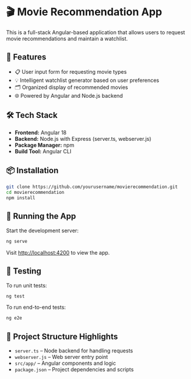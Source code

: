 # 🎬 Movie Recommendation App

This is a full-stack Angular-based application that allows users to request movie recommendations and maintain a watchlist.

## 🚀 Features

- 📋 User input form for requesting movie types
- 💡 Intelligent watchlist generator based on user preferences
- 🗂️ Organized display of recommended movies
- 🌐 Powered by Angular and Node.js backend

## 🛠 Tech Stack

- **Frontend:** Angular 18
- **Backend:** Node.js with Express (server.ts, webserver.js)
- **Package Manager:** npm
- **Build Tool:** Angular CLI

## 📦 Installation

```bash
git clone https://github.com/yourusername/movierecommendation.git
cd movierecommendation
npm install
```

## 🔧 Running the App

Start the development server:

```bash
ng serve
```

Visit [http://localhost:4200](http://localhost:4200) to view the app.

## 🧪 Testing

To run unit tests:

```bash
ng test
```

To run end-to-end tests:

```bash
ng e2e
```

## 📂 Project Structure Highlights

- `server.ts` – Node backend for handling requests
- `webserver.js` – Web server entry point
- `src/app/` – Angular components and logic
- `package.json` – Project dependencies and scripts


